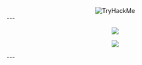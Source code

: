 <center><img src="https://tryhackme-badges.s3.amazonaws.com/jozdev.png" alt="TryHackMe"></center>
---
<p align="center"><img src="https://komarev.com/ghpvc/?username=jozdev&style=flat-square" /></p>
<p align="center">
<a href="https://spotify-github-profile.vercel.app/api/view?uid=wj2k9mnpz8rif2wbjycvxginb&redirect=true">
<img src="https://spotify-github-profile.vercel.app/api/view?uid=wj2k9mnpz8rif2wbjycvxginb&cover_image=true&theme=novatorem&bar_color=474847&bar_color_cover=false" />
</a>
</p>
---

